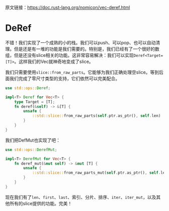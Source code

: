 原文链接：<https://doc.rust-lang.org/nomicon/vec-deref.html>

# DeRef

不错！我们实现了一个成熟的小的栈。我们可以push、可以pop、也可以自动清理。但是还是有一堆的功能是我们需要的。特别是，我们已经有了一个很好的数组，但是还没有slice相关的功能。这非常容易解决：我们可以实现`Deref<Target=[T]>`。这样我们的Vec就神奇地变成了slice。

我们只需要使用`slice::from_raw_parts`。它能够为我们正确处理空slice。等到后面我们完成了零尺寸类型的支持，它们依然可以完美配合。

``` Rust
use std::ops::Deref;

impl<T> Deref for Vec<T> {
    type Target = [T];
    fn deref(&self) -> &[T] {
        unsafe {
            ::std::slice::from_raw_parts(self.ptr.as_ptr(), self.len)
        }
    }
}
```

我们把DefMut也实现了吧：

``` Rust
use std::ops::DerefMut;

impl<T> DerefMut for Vec<T> {
    fn deref_mut(&mut self) -> &mut [T] {
        unsafe {
            ::std::slice::from_raw_parts_mut(self.ptr.as_ptr(), self.len)
        }
    }
}
```

现在我们有了`len`、`first`、`last`、索引、分片、排序、`iter`、`iter_mut`，以及其他所有的slice提供的功能。完美！